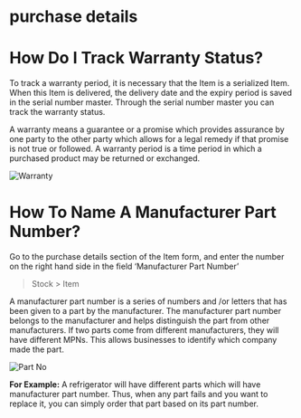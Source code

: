 # purchase details

# How Do I Track Warranty Status?

To track a warranty period, it is necessary that the Item is a serialized Item.
When this Item is delivered, the delivery date and the expiry period is saved in the serial number master. Through the serial number master you can track the warranty status.

A warranty means a guarantee or a promise which provides assurance by one party to the other party which allows for a legal remedy if that promise is not true or followed. A warranty period is a time period in which a purchased product may be returned or exchanged.

![Warranty]({{url_prefix}}/assets/old_images/erpnext/faq-warranty.png)

# How To Name A Manufacturer Part Number?

Go to the purchase details section of the Item form, and enter the number on the right hand side in the field ‘Manufacturer Part Number’

> Stock > Item

A manufacturer part number is a series of numbers and /or letters that has been given to a part by the manufacturer. The manufacturer part number belongs to the manufacturer and helps distinguish the part from other manufacturers. If two parts come from different manufacturers, they will have different MPNs. This allows businesses to identify which company made the part.

![Part No]({{url_prefix}}/assets/old_images/erpnext/faq-manufacturer-part-no.png)

__For Example:__ A refrigerator will have different parts which will have manufacturer part number. Thus, when any part fails and you want to replace it, you can simply order that part based on its part number.
